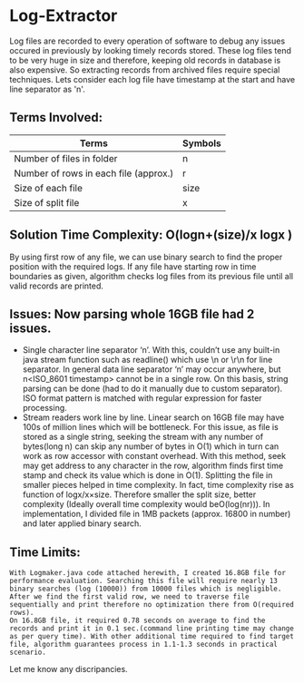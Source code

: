 # Log-Extractor
  Log files are recorded to every operation of software to debug any issues occured in previously by looking timely records stored. These log files tend to be very huge in size and therefore, keeping old records in database is also expensive. So extracting records from archived files require special techniques.
  Lets consider each log file have timestamp at the start and have line separator as 'n'. 
## Terms Involved:
 Terms                                    |  Symbols
 -----------------------------------------|-------------
Number of files in folder                |   n
Number of rows in each file (approx.)     |  r
 Size of each file                        |                     size
Size of split file                        |                       x

## Solution Time Complexity: O(logn+(size)/x logx )
By using first row of any file, we can use binary search to find the proper position with the required logs. If any file have starting row in time boundaries as given, algorithm checks log files from its previous file until all valid records are printed. 
## Issues:	Now parsing whole 16GB file had 2 issues.

* Single character line separator ‘n’. With this, couldn’t use any built-in java stream function such as readline() which use \n or \r\n for line separator. 
In general data line separator ‘n’ may occur anywhere, but n<ISO_8601 timestamp> cannot be in a single row. On this basis, string parsing can be done (had to do it manually due to custom separator). ISO format pattern is matched with regular expression for faster processing.
* Stream readers work line by line. Linear search on 16GB file may have 100s of million lines which will be bottleneck.
For this issue, as file is stored as a single string, seeking the stream with any number of bytes(long n) can skip any number of bytes in O(1) which in turn can work as row accessor with constant overhead. With this method, seek may get address to any character in the row, algorithm finds first time stamp and check its value which is done in O(1). 
Splitting the file in smaller pieces helped in time complexity. In fact, time complexity rise as function of logx/x×size. Therefore smaller the split size, better complexity (Ideally overall time complexity would beO(log⁡(nr))). In implementation, I divided file in 1MB packets (approx. 16800 in number) and later applied binary search. 
## Time Limits:
	With Logmaker.java code attached herewith, I created 16.8GB file for performance evaluation. Searching this file will require nearly 13 binary searches (log (10000)) from 10000 files which is negligible. After we find the first valid row, we need to traverse file sequentially and print therefore no optimization there from O(required rows).
	On 16.8GB file, it required 0.78 seconds on average to find the records and print it in 0.1 sec.(command line printing time may change as per query time). With other additional time required to find target file, algorithm guarantees process in 1.1-1.3 seconds in practical scenario. 
  
 Let me know any discripancies.
